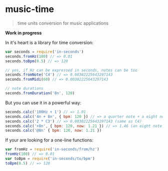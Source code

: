 # music-time

> time units conversion for music applications

__Work in progress__

In it's heart is a library for time conversion:

```js
var seconds = require('in-seconds')
seconds.fromHz(100) // => 0.01
seconds.toBpm(0.5) // => 120

// yes, if Hz can be expressed in seconds, notes can be too
seconds.fromNote('C4') // => 0.00382225643297143
seconds.fromMidi(60) // => 0.00382225643297143

// note durations
seconds.fromDuration('8n', 120)
```

But you can use it in a powerful way:

```js
seconds.calc('100Hz + 1') // => 1.01
seconds.calc('4n + 8n', { bpm: 120 }) // => a quarter note + a eight not at 120 bpm
seconds.calc('2 * C3') // => 0.00382225643297143 (same as C4)
seconds.calc('+8n', { bpm: 120, now: 1.21 }) // => 1.46 (an eight note after now)
seconds.calc('@8n' { bpm: 120, now: 1.21 })
```

If your are looking for a one-line functions:

```js
var fromHz = require('in-seconds/from/hz')
fromHz(100) // => 0.01
var toBpm = require('in-seconds/to/bpm')
toBpm(0.5) // => 120
```
